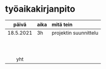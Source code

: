 # työaikakirjanpito

| päivä | aika | mitä tein  |
| :----:|:-----| :-----|
| 18.5.2021 |3h   |projektin suunnittelu  |
| |     |  |
| |    |  |
|       |     | |
|       |   |  |
|  |     |  |
|       |    |  |
|   |     |  |
|   |     |  |
|       |    |  |
|  |     |  |
| yht   |    | | 
